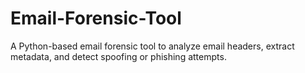# Email-Forensic-Tool
A Python-based email forensic tool to analyze email headers, extract metadata, and detect spoofing or phishing attempts.
